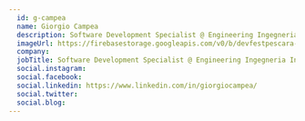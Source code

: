 ```yaml
---
  id: g-campea
  name: Giorgio Campea
  description: Software Development Specialist @ Engineering Ingegneria Informatica Spa
  imageUrl: https://firebasestorage.googleapis.com/v0/b/devfestpescara-2023.appspot.com/o/speakers%2Fg-campea.jpeg?alt=media&token=d0326fdf-5e7a-4827-8f33-1c9555531515
  company: 
  jobTitle: Software Development Specialist @ Engineering Ingegneria Informatica Spa
  social.instagram: 
  social.facebook: 
  social.linkedin: https://www.linkedin.com/in/giorgiocampea/
  social.twitter: 
  social.blog: 
---
```

